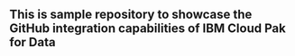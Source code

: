 ## This is sample repository to showcase the GitHub integration capabilities of IBM Cloud Pak for Data
